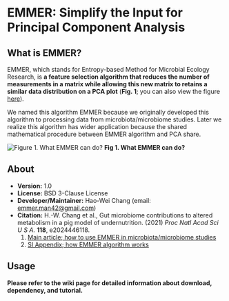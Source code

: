 # EMMER: Simplify the Input for Principal Component Analysis

## What is EMMER?
EMMER, which stands for Entropy-based Method for Microbial Ecology Research, is **a feature selection algorithm that reduces the number of measurements in a matrix while allowing this new matrix to retains a similar data distribution on a PCA plot** (**Fig. 1**; you can also view the figure [here](https://drive.google.com/file/d/1m2O658NZMInmYYlyI9AdUuz2hbg14U6X/view?usp=sharing)).

We named this algorithm EMMER because we originally developed this algorithm to processing data from microbiota/microbiome studies. Later we realize this algorithm has wider application because the shared mathematical procedure between EMMER algorithm and PCA share.

![Figure 1. What EMMER can do?](https://drive.google.com/uc?id=1m2O658NZMInmYYlyI9AdUuz2hbg14U6X)
**Fig 1. What EMMER can do?** 

## About
- **Version:** 1.0
- **License:** BSD 3-Clause License
- **Developer/Maintainer:** Hao-Wei Chang (email: emmer.man42@gmail.com)
- **Citation:** H.-W. Chang et al., Gut microbiome contributions to altered metabolism in a pig model of undernutrition. (2021) _Proc Natl Acad Sci U S A._ **118**, e2024446118.
  1. [Main article; how to use EMMER in microbiota/microbiome studies](https://www.pnas.org/content/118/21/e2024446118)
  2. [SI Appendix; how EMMER algorithm works](https://www.pnas.org/content/pnas/suppl/2021/05/14/2024446118.DCSupplemental/pnas.2024446118.sapp.pdf)


## Usage
**Please refer to the wiki page for detailed information about download, dependency, and tutorial.**

